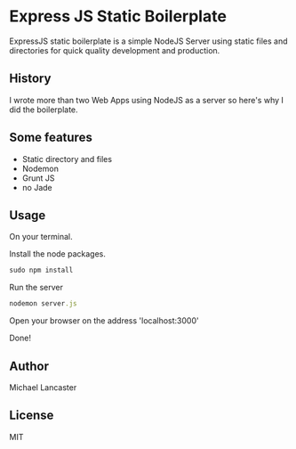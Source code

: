 Express JS Static Boilerplate
============================

ExpressJS static boilerplate is a simple NodeJS Server using static files and directories for quick quality development and production.

History
-----------
I wrote more than two Web Apps using NodeJS as a server so here's why I did the boilerplate.

Some features
-----------
- Static directory and files
- Nodemon
- Grunt JS
- no Jade

Usage
-----------
On your terminal.

Install the node packages.
```ruby
sudo npm install
```

Run the server
```ruby
nodemon server.js
```

Open your browser on the address 'localhost:3000'

Done!

Author
-----------
Michael Lancaster

License
-----------
MIT